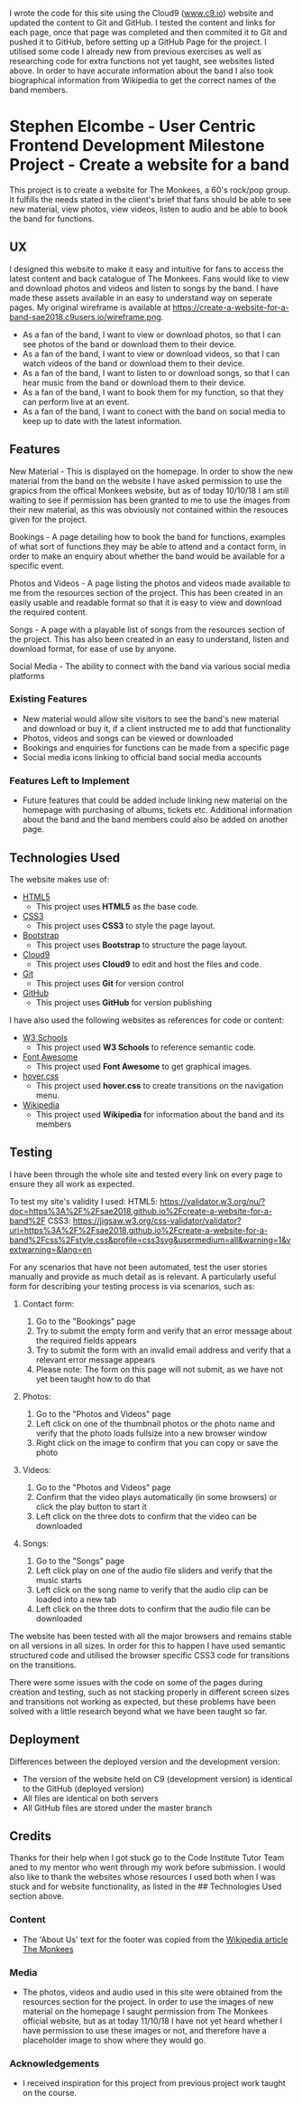

I wrote the code for this site using the Cloud9 (www.c9.io) website and updated the content to Git and GitHub. I tested the content and links for each page, once that page was completed and then commited it to Git and pushed it to GitHub, before setting up a GitHub Page for the project. I utilised some code I already new from previous exercises as well as researching code for extra functions not yet taught, see websites listed above. In order to have accurate information about the band I also took biographical information from Wikipedia to get the correct names of the band members.





# Stephen Elcombe - User Centric Frontend Development Milestone Project - Create a website for a band

This project is to create a website for The Monkees, a 60's rock/pop group. It fulfills the needs stated in the client's brief that fans should be able to see new material, view photos, view videos, listen to audio and be able to book the band for functions.

 
## UX
 
I designed this website to make it easy and intuitive for fans to access the latest content and back catalogue of The Monkees. Fans would like to view and download photos and videos and listen to songs by the band. I have made these assets available in an easy to understand way on seperate pages. My original wireframe is available at https://create-a-website-for-a-band-sae2018.c9users.io/wireframe.png.

- As a fan of the band, I want to view or download photos, so that I can see photos of the band or download them to their device.
- As a fan of the band, I want to view or download videos, so that I can watch videos of the band or download them to their device.
- As a fan of the band, I want to listen to or download songs, so that I can hear music from the band or download them to their device.
- As a fan of the band, I want to book them for my function, so that they can perform live at an event.
- As a fan of the band, I want to conect with the band on social media to keep up to date with the latest information.


## Features

New Material - This is displayed on the homepage. In order to show the new material from the band on the website I have asked permission to use the grapics from the offical Monkees website, but as of today 10/10/18 I am still waiting to see if permission has been granted to me to use the images from their new material, as this was obviously not contained within the resouces given for the project.

Bookings - A page detailing how to book the band for functions, examples of what sort of functions they may be able to attend and a contact form, in order to make an enquiry about whether the band would be available for a specific event.

Photos and Videos - A page listing the photos and videos made available to me from the resources section of the project. This has been created in an easily usable and readable format so that it is easy to view and download the required content.

Songs - A page with a playable list of songs from the resources section of the project. This has also been created in an easy to understand, listen and download format, for ease of use by anyone.

Social Media - The ability to connect with the band via various social media platforms

 
### Existing Features
- New material would allow site visitors to see the band's new material and download or buy it, if a client instructed me to add that functionality
- Photos, videos and songs can be viewed or downloaded
- Bookings and enquiries for functions can be made from a specific page
- Social media icons linking to official band social media accounts


### Features Left to Implement
- Future features that could be added include linking new material on the homepage with purchasing of albums, tickets etc. Additional information about the band and the band members could also be added on another page.


## Technologies Used

The website makes use of:
- [HTML5](https://www.w3.org)
    - This project uses **HTML5** as the base code.
- [CSS3](https://www.w3.org)
    - This project uses **CSS3** to style the page layout.
- [Bootstrap](https://getbootstrap.com)
    - This project uses **Bootstrap** to structure the page layout.
- [Cloud9](https://ide.c9.io)
    - This project uses **Cloud9** to edit and host the files and code.
- [Git](https://git-scm.com/)
    - This project uses **Git** for version control
- [GitHub](https://github.com)
    - This project uses **GitHub** for version publishing

I have also used the following websites as references for code or content:
- [W3 Schools](www.w3schools.com)
    - This project used **W3 Schools** to reference semantic code.
- [Font Awesome](www.fontawesome.com)
    - This project used **Font Awesome** to get graphical images.
- [hover.css](http://ianlunn.github.io/Hover/)
    - This project used **hover.css** to create transitions on the navigation menu.
- [Wikipedia](www.wikipedia.org)
    - This project used **Wikipedia** for information about the band and its members


## Testing

I have been through the whole site and tested every link on every page to ensure they all work as expected.

To test my site's validity I used:
HTML5: https://validator.w3.org/nu/?doc=https%3A%2F%2Fsae2018.github.io%2Fcreate-a-website-for-a-band%2F
CSS3: https://jigsaw.w3.org/css-validator/validator?uri=https%3A%2F%2Fsae2018.github.io%2Fcreate-a-website-for-a-band%2Fcss%2Fstyle.css&profile=css3svg&usermedium=all&warning=1&vextwarning=&lang=en

For any scenarios that have not been automated, test the user stories manually and provide as much detail as is relevant. A particularly useful form for describing your testing process is via scenarios, such as:

1. Contact form:
    1. Go to the "Bookings" page
    2. Try to submit the empty form and verify that an error message about the required fields appears
    3. Try to submit the form with an invalid email address and verify that a relevant error message appears
    4. Please note: The form on this page will not submit, as we have not yet been taught how to do that

2. Photos:
    1. Go to the "Photos and Videos" page
    2. Left click on one of the thumbnail photos or the photo name and verify that the photo loads fullsize into a new browser window
    3. Right click on the image to confirm that you can copy or save the photo

3. Videos:
    1. Go to the "Photos and Videos" page
    2. Confirm that the video plays automatically (in some browsers) or click the play button to start it
    3. Left click on the three dots to confirm that the video can be downloaded

4. Songs:
    1. Go to the "Songs" page
    2. Left click play on one of the audio file sliders and verify that the music starts
    3. Left click on the song name to verify that the audio clip can be loaded into a new tab
    4. Left click on the three dots to confirm that the audio file can be downloaded


The website has been tested with all the major browsers and remains stable on all versions in all sizes. In order for this to happen I have used semantic structured code and utilised the browser specific CSS3 code for transitions on the transitions.

There were some issues with the code on some of the pages during creation and testing, such as not stacking properly in different screen sizes and transitions not working as expected, but these problems have been solved with a little research beyond what we have been taught so far.


## Deployment

Differences between the deployed version and the development version:
- The version of the website held on C9 (development version) is identical to the GitHub (deployed version)
- All files are identical on both servers
- All GitHub files are stored under the master branch


## Credits
Thanks for their help when I got stuck go to the Code Institute Tutor Team aned to my mentor who went through my work before submission. I would also like to thank the websites whose resources I used both when I was stuck and for website functionality, as listed in the ## Technologies Used section above.

### Content
- The 'About Us' text for the footer was copied from the [Wikipedia article The Monkees](https://en.wikipedia.org/wiki/The_Monkees)


### Media
- The photos, videos and audio used in this site were obtained from the resources section for the project. In order to use the images of new material on the homepage I saught permission from The Monkees official website, but as at today 11/10/18 I have not yet heard whether I have permission to use these images or not, and therefore have a placeholder image to show where they would go.


### Acknowledgements

- I received inspiration for this project from previous project work taught on the course.